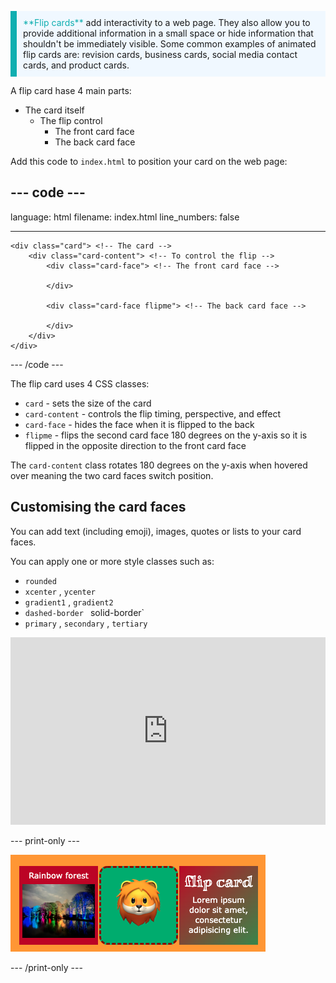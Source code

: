 <p style="border-left: solid; border-width:10px; border-color: #0faeb0; background-color: aliceblue; padding: 10px;">
<span style="color: #0faeb0">**Flip cards**</span> add interactivity to a web page. They also allow you to provide additional information in a small space or hide information that shouldn't be immediately visible. Some common examples of animated flip cards are: revision cards, business cards, social media contact cards, and product cards. 
</p>

A flip card hase 4 main parts:
+ The card itself
  + The flip control
    + The front card face
    + The back card face

Add this code to `index.html` to position your card on the web page: 

--- code ---
---
language: html
filename: index.html
line_numbers: false

---
    <div class="card"> <!-- The card -->
        <div class="card-content"> <!-- To control the flip -->
            <div class="card-face"> <!-- The front card face -->
              
            </div>
          
            <div class="card-face flipme"> <!-- The back card face -->
              
            </div>
        </div>
    </div>

--- /code ---

The flip card uses 4 CSS classes:
+ `card` - sets the size of the card 
+ `card-content` - controls the flip timing, perspective, and effect 
+ `card-face` - hides the face when it is flipped to the back
+ `flipme` - flips the second card face 180 degrees on the y-axis so it is flipped in the opposite direction to the front card face

The `card-content` class rotates 180 degrees on the y-axis when hovered over meaning the two card faces switch position.

## Customising the card faces

You can add text (including emoji), images, quotes or lists to your card faces. 

You can apply one or more style classes such as:
+ `rounded`
+ `xcenter` , `ycenter`
+ `gradient1` , `gradient2`
+ `dashed-border` ` `solid-border`
+ `primary` , `secondary` , `tertiary`

<iframe src="https://trinket.io/embed/html/886cbdcb64?toggleCode=true" width="100%" height="300" frameborder="0" marginwidth="0" marginheight="0" allowfullscreen></iframe>

--- print-only ---

![A strip of example flip cards](images/flip-example.png)

--- /print-only ---
